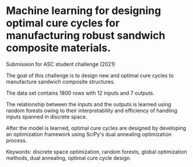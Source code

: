 # Machine learning for designing optimal cure cycles for manufacturing robust sandwich composite materials. 

Submission for ASC student challenge (2021)

The goal of this challenge is to design new and optimal cure cycles to manufacture sandwich composite structures. 

The data set contains 1800 rows with 12 inputs and 7 outputs. 

The relationship between the inputs and the outputs is learned using random forests owing to their interpretability and efficiency of handling inputs spanned in discrete space. 

After the model is learned, optimal cure cycles are designed by developing an optimization framework using SciPy's dual annealing optimization process. 

Keywords: discrete space optimization, random forests, global optimization methods, dual annealing, optimal cure cycle design. 

